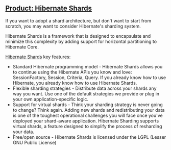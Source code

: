 ## [Product: Hibernate Shards](/blog/2007/7/24/product-hibernate-shards.html)

    

    

If you want to adopt a shard architecture, but don't want to start from scratch, you may want to consider Hibernate's sharding system.

Hibernate Shards is a framework that is designed to encapsulate and minimize this complexity by adding support for horizontal partitioning to Hibernate Core.  

[Hibernate Shards](https://www.hibernate.org/414.html) key features:

*   Standard Hibernate programming model - Hibernate Shards allows you to continue using the Hibernate APIs you know and love: SessionFactory, Session, Criteria, Query. If you already know how to use Hibernate, you already know how to use Hibernate Shards.
*   Flexible sharding strategies - Distribute data across your shards any way you want. Use one of the default strategies we provide or plug in your own application-specific logic.
*   Support for virtual shards - Think your sharding strategy is never going to change? Think again. Adding new shards and redistributing your data is one of the toughest operational challenges you will face once you've deployed your shard-aware application. Hibernate Sharding supports virtual shards, a feature designed to simplify the process of resharding your data.
*   Free/open source - Hibernate Shards is licensed under the LGPL (Lesser GNU Public License)

    